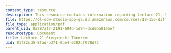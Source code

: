 ```yaml
---
content_type: resource
description: This resource contains information regarding lecture 21, Sierpinski theorem.
file: https://ol-ocw-studio-app-qa.s3.amazonaws.com/courses/18-156-differential-analysis-ii-partial-differential-equations-and-fourier-analysis-spring-2016/81f82cd58fadb3710be46202cf978d72_MIT18_156S16_lec21.pdf
file_type: application/pdf
parent_uid: 0a287af7-2191-694d-1d94-dcd0ba01e5ef
resourcetype: Document
title: Lecture 21 Sierpinski Theorem
uid: 81f82cd5-8fad-b371-0be4-6202cf978d72
---
```

